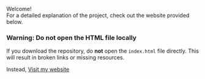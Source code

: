 Welcome!\
For a detailed explanation of the project, check out the website provided below.

### **Warning: Do not open the HTML file locally**
If you download the repository, do **not** open the `index.html` file directly. This will result in broken links or missing resources.

Instead,
[Visit my website]([https://spangle-earthquake-4ee.notion.site/Factory-Planning-164105fb297a803eb436d31f2495c45f](https://spangle-earthquake-4ee.notion.site/Intelligent-Monitoring-of-Engineering-164105fb297a80c8abb8c25fa9f5a812?pvs=4))

